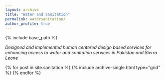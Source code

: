 ```yaml
---
layout: archive
title: "Water and Sanitation"
permalink: watersanitation/
author_profile: true 
---
```

{% include base_path %}


*Designed and implemented human centered design based services for enhancing
access to water and sanitation services in Pakistan and Sierra Leone*


<div class="grid__wrapper">
  {% for post in site.sanitation %}
    {% include archive-single.html type="grid" %}
  {% endfor %}
</div>